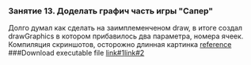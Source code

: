 ### Занятие 13. Доделать графич часть игры "Сапер"
Долго думал как сделать на заимплеменченом draw, в итоге создал drawGraphics в котором прибавилось два параметра, номера ячеек.<br>
Компиляция скриншотов, осторожно длинная картинка [reference](http://i.imgur.com/lH94vpm.gif)
###Download executable file
[link#1](https://cloud.mail.ru/public/uA6j/SEczKfAaB)[link#2](http://petsclinic.site40.net/download/miner-1.0.jar)
